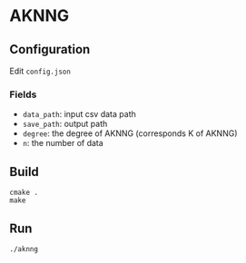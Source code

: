 # AKNNG
## Configuration
Edit `config.json`

### Fields
- `data_path`: input csv data path
- `save_path`: output path
- `degree`: the degree of AKNNG (corresponds K of AKNNG)
- `n`: the number of data

## Build
```
cmake .
make
```

## Run
```
./aknng
```
